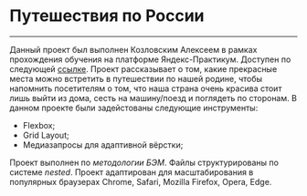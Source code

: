 # Путешествия по России
------
Данный проект был выполнен Козловским Алексеем в рамках прохождения обучения на платформе Яндекс-Практикум. 
Доступен по следующей [ссылке](https://leskezz.github.io/russian-travel/index.html "Путешествия по России"). 
Проект рассказывает о том, какие прекрасные места можно встретить в путешествии по нашей родине, чтобы напомнить посетителям о том, что наша страна очень красива стоит лишь выйти из дома, сесть на машину/поезд и поглядеть по сторонам.
В данном проекте были задейстованы следующие инструменты:
* Flexbox;
* Grid Layout;
* Медиазапросы для адаптивной вёрстки;

Проект выполнен по _методологии БЭМ_. 
Файлы структурированы по системе _nested_. 
Проект адаптирован для масштабирования в популярных браузерах Chrome, Safari, Mozilla Firefox, Opera, Edge. 
